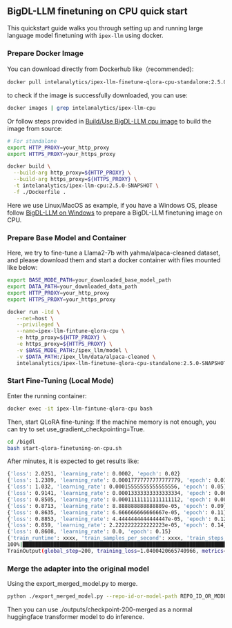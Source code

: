 ## BigDL-LLM finetuning on CPU quick start

This quickstart guide walks you through setting up and running large language model finetuning with `ipex-llm` using docker. 

### Prepare Docker Image

You can download directly from Dockerhub like（recommended):

```bash
docker pull intelanalytics/ipex-llm-finetune-qlora-cpu-standalone:2.5.0-SNAPSHOT
```
to check if the image is successfully downloaded, you can use:

```bash
docker images | grep intelanalytics/ipex-llm-cpu
```

Or follow steps provided in [Build/Use BigDL-LLM cpu image](https://github.com/intel-analytics/BigDL/blob/main/docker/llm/README.md#docker-installation-guide-for-bigdl-llm-fine-tuning-on-cpu) to build the image from source:
```bash
# For standalone
export HTTP_PROXY=your_http_proxy
export HTTPS_PROXY=your_https_proxy

docker build \
  --build-arg http_proxy=${HTTP_PROXY} \
  --build-arg https_proxy=${HTTPS_PROXY} \
  -t intelanalytics/ipex-llm-cpu:2.5.0-SNAPSHOT \
  -f ./Dockerfile .
```

Here we use Linux/MacOS as example, if you have a Windows OS, please follow [BigDL-LLM on Windows](https://github.com/intel-analytics/BigDL/blob/main/docker/llm/README.md#bigdl-llm-on-windows) to prepare a BigDL-LLM finetuning image on CPU.

### Prepare Base Model and Container
Here, we try to fine-tune a Llama2-7b with yahma/alpaca-cleaned dataset, and please download them and start a docker container with files mounted like below:
```bash
export BASE_MODE_PATH=your_downloaded_base_model_path
export DATA_PATH=your_downloaded_data_path
export HTTP_PROXY=your_http_proxy
export HTTPS_PROXY=your_https_proxy

docker run -itd \
   --net=host \
   --privileged \
   --name=ipex-llm-fintune-qlora-cpu \
   -e http_proxy=${HTTP_PROXY} \
   -e https_proxy=${HTTPS_PROXY} \
   -v $BASE_MODE_PATH:/ipex_llm/model \
   -v $DATA_PATH:/ipex_llm/data/alpaca-cleaned \
   intelanalytics/ipex-llm-finetune-qlora-cpu-standalone:2.5.0-SNAPSHOT
```

### Start Fine-Tuning (Local Mode)
Enter the running container:

```bash
docker exec -it ipex-llm-fintune-qlora-cpu bash
```

Then, start QLoRA fine-tuning: If the machine memory is not enough, you can try to set use_gradient_checkpointing=True.

```bash
cd /bigdl
bash start-qlora-finetuning-on-cpu.sh
```

After minutes, it is expected to get results like:
```bash 
{'loss': 2.0251, 'learning_rate': 0.0002, 'epoch': 0.02}
{'loss': 1.2389, 'learning_rate': 0.00017777777777777779, 'epoch': 0.03}
{'loss': 1.032, 'learning_rate': 0.00015555555555555556, 'epoch': 0.05}
{'loss': 0.9141, 'learning_rate': 0.00013333333333333334, 'epoch': 0.06}
{'loss': 0.8505, 'learning_rate': 0.00011111111111111112, 'epoch': 0.08}
{'loss': 0.8713, 'learning_rate': 8.888888888888889e-05, 'epoch': 0.09}
{'loss': 0.8635, 'learning_rate': 6.666666666666667e-05, 'epoch': 0.11}
{'loss': 0.8853, 'learning_rate': 4.4444444444444447e-05, 'epoch': 0.12}
{'loss': 0.859, 'learning_rate': 2.2222222222222223e-05, 'epoch': 0.14}
{'loss': 0.8608, 'learning_rate': 0.0, 'epoch': 0.15}
{'train_runtime': xxxx, 'train_samples_per_second': xxxx, 'train_steps_per_second': xxxx, 'train_loss': 1.0400420665740966, 'epoch': 0.15}
100%|███████████████████████████████████████████████████████████████████████████████████| 200/200 [07:16<00:00,  2.18s/it]
TrainOutput(global_step=200, training_loss=1.0400420665740966, metrics={'train_runtime': xxxx, 'train_samples_per_second': xxxx, 'train_steps_per_second': xxxx, 'train_loss': 1.0400420665740966, 'epoch': 0.15})
```

### Merge the adapter into the original model
Using the export_merged_model.py to merge.
``` bash
python ./export_merged_model.py --repo-id-or-model-path REPO_ID_OR_MODEL_PATH --adapter_path ./outputs/checkpoint-200 --output_path ./outputs/checkpoint-200-merged
```
Then you can use ./outputs/checkpoint-200-merged as a normal huggingface transformer model to do inference.
